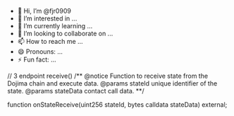 - 👋 Hi, I’m @fjr0909
- 👀 I’m interested in ...
- 🌱 I’m currently learning ...
- 💞️ I’m looking to collaborate on ...
- 📫 How to reach me ...
- 😄 Pronouns: ...
- ⚡ Fun fact: ...

<!---
fjr0909/fjr0909 is a ✨ special ✨ repository because its `README.md` (this file) appears on your GitHub profile.
You can click the Preview link to take a look at your changes.
--->
// 3 endpoint receive()
/**
  @notice Function to receive state from the Dojima chain and execute data.
  @params stateId unique identifier of the state.
  @params stateData contact call data.
**/

function onStateReceive(uint256 stateId, bytes calldata stateData) external;
